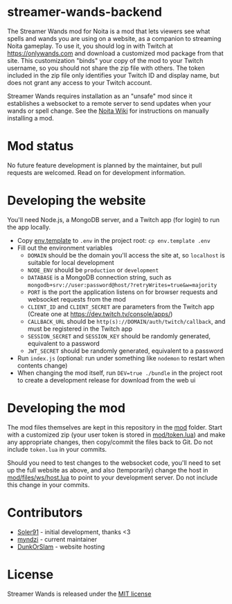 # streamer-wands-backend
The Streamer Wands mod for Noita is a mod that lets viewers see what spells and wands you are using on a website, as a companion to streaming Noita gameplay.
To use it, you should log in with Twitch at https://onlywands.com and download a customized mod package from that site. This customization "binds" your copy
of the mod to your Twitch username, so you should not share the zip file with others. The token included in the zip file only identifies your Twitch ID and
display name, but does not grant any access to your Twitch account.

Streamer Wands requires installation as an "unsafe" mod since it establishes a websocket to a remote server to send updates when your wands or spell change.
See the [Noita Wiki](https://noita.wiki.gg/wiki/How_to_install_mods#Manual) for instructions on manually installing a mod.

# Mod status
No future feature development is planned by the maintainer, but pull requests are welcomed. Read on for development information.

# Developing the website
You'll need Node.js, a MongoDB server, and a Twitch app (for login) to run the app locally.

- Copy [env.template](env.template) to `.env` in the project root: `cp env.template .env`
- Fill out the environment variables
  - `DOMAIN` should be the domain you'll access the site at, so `localhost` is suitable for local development
  - `NODE_ENV` should be `production` or `development`
  - `DATABASE` is a MongoDB connection string, such as `mongodb+srv://user:password@host/?retryWrites=true&w=majority`
  - `PORT` is the port the application listens on for browser requests and websocket requests from the mod
  - `CLIENT_ID` and `CLIENT_SECRET` are parameters from the Twitch app (Create one at https://dev.twitch.tv/console/apps/)
  - `CALLBACK_URL` should be `http(s)://DOMAIN/auth/twitch/callback`, and must be registered in the Twitch app
  - `SESSION_SECRET` and `SESSION_KEY` should be randomly generated, equivalent to a password
  - `JWT_SECRET` should be randomly generated, equivalent to a password
- Run `index.js` (optional: run under something like `nodemon` to restart when contents change)
- When changing the mod itself, run `DEV=true ./bundle` in the project root to create a development release for download from the web ui

# Developing the mod
The mod files themselves are kept in this repository in the [mod](mod) folder. Start with a customized zip (your user token is stored in [mod/token.lua](mod/token.lua))
and make any appropriate changes, then copy/commit the files back to Git. Do not include `token.lua` in your commits.

Should you need to test changes to the websocket code, you'll need to set up the full website as above, and also (temporarily) change the host in [mod/files/ws/host.lua](mod/files/ws/host.lua)
to point to your development server. Do not include this change in your commits.

# Contributors
- [Soler91](https://github.com/soler91) - initial development, thanks <3
- [myndzi](https://github.com/myndzi) - current maintainer
- [DunkOrSlam](https://twitch.tv/dunkorslam) - website hosting

# License
Streamer Wands is released under the [MIT license](https://www.tldrlegal.com/license/mit-license)
